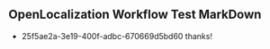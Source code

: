 ## OpenLocalization Workflow Test MarkDown
* 25f5ae2a-3e19-400f-adbc-670669d5bd60 thanks!

<!--HONumber=Jul16_HO2-->


